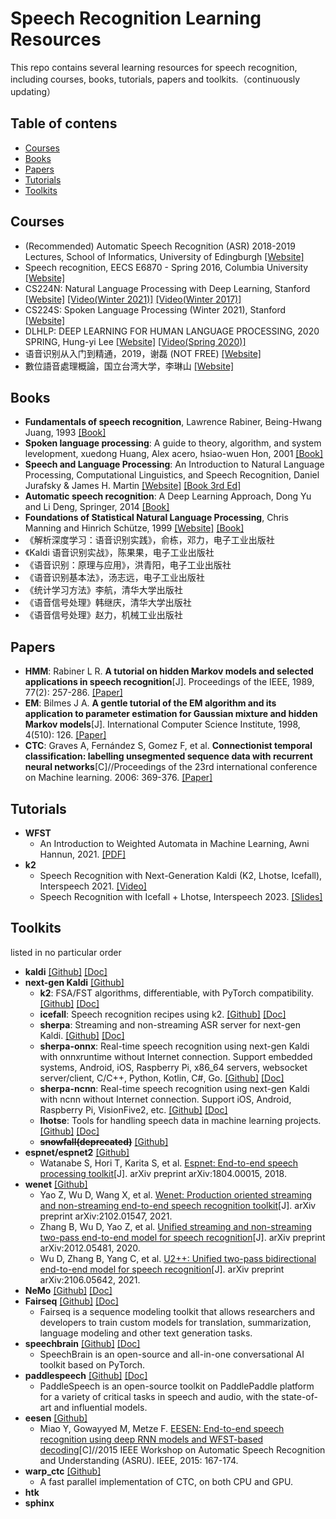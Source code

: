 # Speech Recognition Learning Resources

This repo contains several learning resources for speech recognition, including courses, books, tutorials, papers and toolkits.（continuously updating）

## Table of contens

- [Courses](#Courses)
- [Books](#Books)
- [Papers](#Papers)
- [Tutorials](#Tutorials)
- [Toolkits](#Toolkits)

## Courses

- (Recommended) Automatic Speech Recognition (ASR) 2018-2019 Lectures, School of Informatics, University of Edingburgh [[Website]](http://www.inf.ed.ac.uk/teaching/courses/asr/lectures-2019.html)
- Speech recognition, EECS E6870 - Spring 2016, Columbia University [[Website]](https://www.ee.columbia.edu/~stanchen/spring16/e6870/outline.html)
- CS224N: Natural Language Processing with Deep Learning, Stanford [[Website]](http://web.stanford.edu/class/cs224n/) [[Video(Winter 2021)]](https://www.youtube.com/playlist?list=PLoROMvodv4rOSH4v6133s9LFPRHjEmbmJ) [[Video(Winter 2017)]](https://www.youtube.com/watch?v=OQQ-W_63UgQ&list=PL3FW7Lu3i5Jsnh1rnUwq_TcylNr7EkRe6&index=1&t=77s)
- CS224S: Spoken Language Processing (Winter 2021), Stanford [[Website]](https://web.stanford.edu/class/cs224s/)
- DLHLP: DEEP LEARNING FOR HUMAN LANGUAGE PROCESSING, 2020 SPRING, Hung-yi Lee [[Website]](https://speech.ee.ntu.edu.tw/~hylee/dlhlp/2020-spring.php) [[Video(Spring 2020)]](https://www.youtube.com/playlist?list=PLJV_el3uVTsO07RpBYFsXg-bN5Lu0nhdG)
- 语音识别从入门到精通，2019，谢磊 (NOT FREE) [[Website]](https://www.shenlanxueyuan.com/course/381)
- 數位語音處理概論，国立台湾大学，李琳山 [[Website]](http://ocw.aca.ntu.edu.tw/ntu-ocw/ocw/cou/104S204)

## Books

- **Fundamentals of speech recognition**, Lawrence Rabiner, Being-Hwang Juang, 1993 [[Book]](book/Fundamentals_of_speech_recognition_1993.pdf)
- **Spoken language processing**: A guide to theory, algorithm, and system levelopment,  xuedong Huang, Alex acero, hsiao-wuen Hon, 2001 [[Book]](book/Spoken_Language_Processing_2001.pdf)
- **Speech and Language Processing**: An Introduction to Natural Language Processing, Computational Linguistics, and Speech Recognition, Daniel Jurafsky & James H. Martin [[Website]](https://web.stanford.edu/~jurafsky/slp3/) [[Book 3rd Ed]](book/stanford_slp3.pdf)
- **Automatic speech recognition**: A Deep Learning Approach, Dong Yu and Li Deng, Springer, 2014 [[Book]](book/automatic_speech_recognition_yu2015.pdf)
- **Foundations of Statistical Natural Language Processing**, Chris Manning and Hinrich Schütze, 1999 [[Website]](https://nlp.stanford.edu/fsnlp/) [[Book]](book/foundations_Of_Natural_Language_Processing_1999.pdf)
- 《解析深度学习：语音识别实践》，俞栋，邓力，电子工业出版社
- 《Kaldi 语音识别实战》，陈果果，电子工业出版社
- 《语音识别：原理与应用》，洪青阳，电子工业出版社
- 《语音识别基本法》，汤志远，电子工业出版社
- 《统计学习方法》李航，清华大学出版社
- 《语音信号处理》韩继庆，清华大学出版社
- 《语音信号处理》赵力，机械工业出版社

## Papers

- **HMM**: Rabiner L R. **A tutorial on hidden Markov models and selected applications in speech recognition**[J]. Proceedings of the IEEE, 1989, 77(2): 257-286. [[Paper]](https://courses.physics.illinois.edu/ece417/fa2017/rabiner89.pdf)
- **EM**: Bilmes J A. **A gentle tutorial of the EM algorithm and its application to parameter estimation for Gaussian mixture and hidden Markov models**[J]. International Computer Science Institute, 1998, 4(510): 126. [[Paper]](http://www.leap.ee.iisc.ac.in/sriram/teaching/MLSP_18/refs/GMM_Bilmes.pdf)
- **CTC**: Graves A, Fernández S, Gomez F, et al. **Connectionist temporal classification: labelling unsegmented sequence data with recurrent neural networks**[C]//Proceedings of the 23rd international conference on Machine learning. 2006: 369-376. [[Paper]](https://www.cs.toronto.edu/~graves/icml_2006.pdf)

## Tutorials

- **WFST**
  - An Introduction to Weighted Automata in Machine Learning, Awni Hannun, 2021. [[PDF]](https://awnihannun.com/writing/automata_ml/automata_in_machine_learning.pdf)
- **k2**
  - Speech Recognition with Next-Generation Kaldi (K2, Lhotse, Icefall), Interspeech 2021. [[Video]](https://www.youtube.com/watch?v=y6CJLFQlmhc)
  - Speech Recognition with Icefall + Lhotse, Interspeech 2023. [[Slides]](https://livejohnshopkins-my.sharepoint.com/:p:/g/personal/mwiesne2_jh_edu/EYqRDl8cIr5BsVDxi1MOW5EBUpdqh10WFkzqixPIFM63hg?e=u3lrmL)

## Toolkits

listed in no particular order

- **kaldi** [[Github]](https://github.com/kaldi-asr/kaldi) [[Doc]](http://kaldi-asr.org/doc/)
- **next-gen Kaldi** [[Github]](https://github.com/k2-fsa)
  - **k2**: FSA/FST algorithms, differentiable, with PyTorch compatibility. [[Github]](https://github.com/k2-fsa/k2) [[Doc]](https://k2-fsa.github.io/k2) 
  - **icefall**: Speech recognition recipes using k2. [[Github]](https://github.com/k2-fsa/icefall) [[Doc]](https://k2-fsa.github.io/icefall/)
  - **sherpa**: Streaming and non-streaming ASR server for next-gen Kaldi. [[Github]](https://github.com/k2-fsa/sherpa) [[Doc]](https://k2-fsa.github.io/sherpa/)
  - **sherpa-onnx**: Real-time speech recognition using next-gen Kaldi with onnxruntime without Internet connection. Support embedded systems, Android, iOS, Raspberry Pi, x86_64 servers, websocket server/client, C/C++, Python, Kotlin, C#, Go. [[Github]](https://github.com/k2-fsa/sherpa-onnx) [[Doc]](https://k2-fsa.github.io/sherpa/onnx/index.html)
  - **sherpa-ncnn**: Real-time speech recognition using next-gen Kaldi with ncnn without Internet connection. Support iOS, Android, Raspberry Pi, VisionFive2, etc. [[Github]](https://github.com/k2-fsa/sherpa-ncnn) [[Doc]](https://k2-fsa.github.io/sherpa/ncnn/index.html)
  - **lhotse**: Tools for handling speech data in machine learning projects. [[Github]](https://github.com/lhotse-speech/lhotse) [[Doc]](https://lhotse.readthedocs.io/en/latest/)
  - **~~snowfall(deprecated)~~** [[Github]](https://github.com/k2-fsa/snowfall)
- **espnet/espnet2** [[Github]](https://github.com/espnet/espnet)
  - Watanabe S, Hori T, Karita S, et al. [Espnet: End-to-end speech processing toolkit](https://arxiv.org/abs/1804.00015)[J]. arXiv preprint arXiv:1804.00015, 2018.
- **wenet** [[Github]](https://github.com/wenet-e2e/wenet)
  - Yao Z, Wu D, Wang X, et al. [Wenet: Production oriented streaming and non-streaming end-to-end speech recognition toolkit](https://arxiv.org/abs/2102.01547)[J]. arXiv preprint arXiv:2102.01547, 2021.
  - Zhang B, Wu D, Yao Z, et al. [Unified streaming and non-streaming two-pass end-to-end model for speech recognition](https://arxiv.org/abs/2012.05481)[J]. arXiv preprint arXiv:2012.05481, 2020.
  - Wu D, Zhang B, Yang C, et al. [U2++: Unified two-pass bidirectional end-to-end model for speech recognition](https://arxiv.org/abs/2106.05642)[J]. arXiv preprint arXiv:2106.05642, 2021.
- **NeMo** [[Github]](https://github.com/NVIDIA/NeMo) [[Doc]](https://nvidia.github.io/NeMo/)
- **Fairseq** [[Github]](<https://github.com/facebookresearch/fairseq>) [[Doc]](https://fairseq.readthedocs.io/)
  - Fairseq is a sequence modeling toolkit that allows researchers and developers to train custom models for translation, summarization, language modeling and other text generation tasks.
- **speechbrain** [[Github]](https://github.com/speechbrain/speechbrain) [[Doc]](https://speechbrain.github.io/)
  - SpeechBrain is an open-source and all-in-one conversational AI toolkit based on PyTorch.
- **paddlespeech** [[Github]](https://github.com/PaddlePaddle/PaddleSpeech) [[Doc]](https://paddlespeech.readthedocs.io/)
  - PaddleSpeech is an open-source toolkit on PaddlePaddle platform for a variety of critical tasks in speech and audio, with the state-of-art and influential models.
- **eesen** [[Github]](https://github.com/srvk/eesen)
  - Miao Y, Gowayyed M, Metze F. [EESEN: End-to-end speech recognition using deep RNN models and WFST-based decoding](https://arxiv.org/abs/1507.08240)[C]//2015 IEEE Workshop on Automatic Speech Recognition and Understanding (ASRU). IEEE, 2015: 167-174.
- **warp_ctc** [[Github]](https://github.com/baidu-research/warp-ctc)
  - A fast parallel implementation of CTC, on both CPU and GPU.
- **htk**
- **sphinx**
